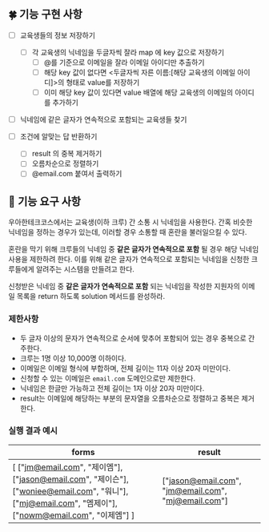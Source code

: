 ## 🍀 기능 구현 사항

- [ ] 교육생들의 정보 저장하기
    - [ ] 각 교육생의 닉네임을 두글자씩 잘라 map 에 key 값으로 저장하기
        - [ ] @를 기준으로 이메일을 잘라 이메일 아이디만 추출하기
        - [ ] 해당 key 값이 없다면 <두글자씩 자른 이름:[해당 교육생의 이메일 아이디]>의 형태로 value를 저장하기
        - [ ] 이미 해당 key 값이 있다면 value 배열에 해당 교육생의 이메일의 아이디를 추가하기

- [ ] 닉네임에 같은 글자가 연속적으로 포함되는 교육생들 찾기

- [ ] 조건에 알맞는 답 반환하기
    - [ ] result 의 중복 제거하기
    - [ ] 오름차순으로 정렬하기
    - [ ] @email.com 붙여서 출력하기

## 🚀 기능 요구 사항

우아한테크코스에서는 교육생(이하 크루) 간 소통 시 닉네임을 사용한다. 간혹 비슷한 닉네임을 정하는 경우가 있는데, 이러할 경우 소통할 때 혼란을 불러일으킬 수 있다.

혼란을 막기 위해 크루들의 닉네임 중 **같은 글자가 연속적으로 포함** 될 경우 해당 닉네임 사용을 제한하려 한다. 이를 위해 같은 글자가 연속적으로 포함되는 닉네임을 신청한 크루들에게 알려주는 시스템을 만들려고
한다.

신청받은 닉네임 중 **같은 글자가 연속적으로 포함** 되는 닉네임을 작성한 지원자의 이메일 목록을 return 하도록 solution 메서드를 완성하라.

### 제한사항

- 두 글자 이상의 문자가 연속적으로 순서에 맞추어 포함되어 있는 경우 중복으로 간주한다.
- 크루는 1명 이상 10,000명 이하이다.
- 이메일은 이메일 형식에 부합하며, 전체 길이는 11자 이상 20자 미만이다.
- 신청할 수 있는 이메일은 `email.com` 도메인으로만 제한한다.
- 닉네임은 한글만 가능하고 전체 길이는 1자 이상 20자 미만이다.
- result는 이메일에 해당하는 부분의 문자열을 오름차순으로 정렬하고 중복은 제거한다.

### 실행 결과 예시

| forms | result |
| --- | --- |
| [ ["jm@email.com", "제이엠"], ["jason@email.com", "제이슨"], ["woniee@email.com", "워니"], ["mj@email.com", "엠제이"], ["nowm@email.com", "이제엠"] ] | ["jason@email.com", "jm@email.com", "mj@email.com"] |
